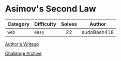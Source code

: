 # Asimov's Second Law

| Category | Difficulty | Solves | Author |
| --- | --- | :---: | --- |
| `web` | `easy` | 22 | sudoBash418 |

[Author's Writeup](https://sb418.net/ctfs/writeups/2023-01-15_hackers-odyssey-ctf/asimovs-second-law/)

[Challenge Archive](https://ctf-2023.clubeh.ca/challenges#Asimov's%20Second%20Law-494987371)
